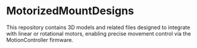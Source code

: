 # MotorizedMountDesigns
This repository contains 3D models and related files designed to integrate with linear or rotational motors, enabling precise movement control via the MotionController firmware.
